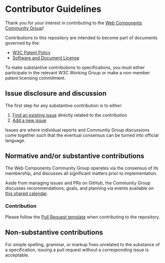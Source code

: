 # Contributor Guidelines

Thank you for your interest in contributing to the [Web Components Community Group](https://www.w3.org/community/webcomponents/)!

Contributions to this repository are intended to become part of documents governed by the:

  * [W3C Patent Policy](https://www.w3.org/Consortium/Patent-Policy-20200915/)
  * [Software and Document License](https://www.w3.org/Consortium/Legal/copyright-software)

To make substantive contributions to specifications, you must either participate
in the relevant W3C Working Group or make a non-member patent licensing commitment.

## Issue disclosure and discussion

The first step for any substantive contribution is to either:

  1. [Find an existing issue](https://github.com/w3c/csswg-drafts/issues) directly related to the contribution
  2. [Add a new issue](https://github.com/w3c/csswg-drafts/issues/new)

Issues are where individual reports and Community Group discussions come together such
that the eventual consensus can be turned into official language.

## Normative and/or substantive contributions

The Web Components Community Group operates via the consensus of its membership, and discusses all significant matters prior to implementation.

Aside from managing issues and PRs on GitHub, the Community Group discusses recommendations, goals, and planning via events available on [this shared calendar](https://calendar.google.com/calendar/u/0/embed?src=o25bim5rvcu42mfnqilirpmp44@group.calendar.google.com).

### Contribution

Please follow the [Pull Request template](https://github.com/w3c/csswg-drafts/blob/master/.github/PULL_REQUEST_TEMPLATE.md) when contributing to the repository.

## Non-substantive contributions

For simple spelling, grammar, or markup fixes unrelated to the substance of a
specification, issuing a pull request without a corresponding issue is acceptable.
